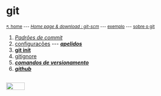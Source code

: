 # git

<sub>[:arrow_upper_left: home](../../README.md)  --- [*Home page & download : git-scm*](https://git-scm.com/) --- [exemplo](exemplo.md)  --- [sobre  o git](about.md)<sub>


1. [*Padrões de commit*](padrao.md)
2. [configurações](configuracoes.md)  --- [***apelidos***](apelidos.md)
3. [**git init**](gitinit.md)
4. [gitignore](gitignore.md)
5. [***comandos de versionamento***](comandos.md)
6. [***github***](../../repo/github/readme.md)

<sup></sup>
----
<image src="../../imgs/git-icon.svg" height="20" width="50"/>
